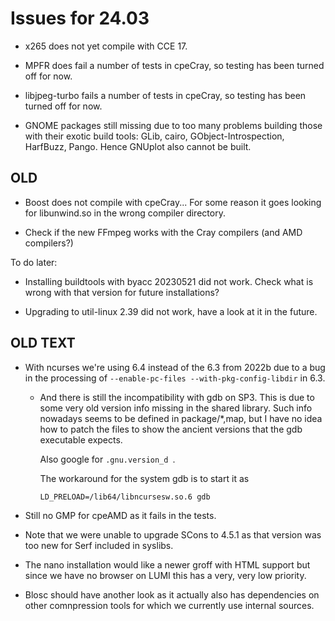 # Issues for 24.03

-   x265 does not yet compile with CCE 17.

-   MPFR does fail a number of tests in cpeCray, so testing has been turned
    off for now.

-   libjpeg-turbo fails a number of tests in cpeCray, so testing has been turned
    off for now.

-   GNOME packages still missing due to too many problems building those with their
    exotic build tools: GLib, cairo, GObject-Introspection, HarfBuzz, Pango.
    Hence GNUplot also cannot be built.


## OLD

-   Boost does not compile with cpeCray... For some reason it goes looking for
    libunwind.so in the wrong compiler directory.

-   Check if the new FFmpeg works with the Cray compilers (and AMD compilers?)


To do later:

-   Installing buildtools with byacc 20230521 did not work. Check what is wrong with 
    that version for future installations?

-   Upgrading to util-linux 2.39 did not work, have a look at it in the future.


## OLD TEXT

-   With ncurses we're using 6.4 instead of the 6.3 from 2022b due to a bug in the processing of
    `--enable-pc-files --with-pkg-config-libdir` in 6.3.
    
    -   And there is still the incompatibility with gdb on SP3. This is due to some 
        very old version info missing in the shared library. Such info nowadays
        seems to be defined in package/*,map, but I have no idea how to patch the files
        to show the ancient versions that the gdb executable expects.
        
        Also google for `.gnu.version_d `.
        
        The workaround for the system gdb is to start it as
        
        ```
        LD_PRELOAD=/lib64/libncursesw.so.6 gdb
        ```
        
-   Still no GMP for cpeAMD as it fails in the tests.

-   Note that we were unable to upgrade SCons to 4.5.1 as that version was too new 
    for Serf included in syslibs.
    
-   The nano installation would like a newer groff with HTML support but since we
    have no browser on LUMI this has a very, very low priority.

-   Blosc should have another look as it actually also has dependencies on other 
    comnpression tools for which we currently use internal sources.
